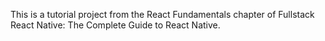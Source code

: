 This is a tutorial project from the React Fundamentals chapter of Fullstack React Native: The Complete Guide to React Native.
